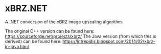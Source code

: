 # xBRZ.NET
A .NET conversion of the xBRZ image upscaling algorithm. 

The original C++ version can be found here: https://sourceforge.net/projects/xbrz/
The Java version (from which this is derived) can be found here: https://intrepidis.blogspot.com/2014/02/xbrz-in-java.html
